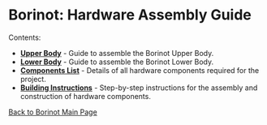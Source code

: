 # Borinot: Hardware Assembly Guide

Contents:

- [**Upper Body**](upper_body.md) - Guide to assemble the Borinot Upper Body.
- [**Lower Body**](lower_body.md) - Guide to assemble the Borinot Lower Body.
- [**Components List**](components_list.md) - Details of all hardware components required for the project.
- [**Building Instructions**](building_instructions.md) - Step-by-step instructions for the assembly and construction of hardware components.

[Back to Borinot Main Page](../README.md)
